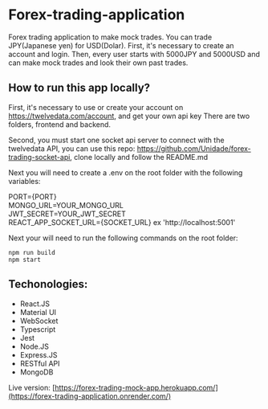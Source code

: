 # Forex-trading-application

Forex trading application to make mock trades. You can trade JPY(Japanese yen) for USD(Dolar). First, it's necessary to create an account and login. Then, every user starts with 5000JPY and 5000USD and can make mock trades and look their own past trades.

## How to run this app locally?

First, it's necessary to use or create your account on https://twelvedata.com/account, and get your own api key
There are two folders, frontend and backend.

Second, you must start one socket api server to connect with the twelvedata API, you can use this repo: https://github.com/Unidade/forex-trading-socket-api, clone locally and follow the README.md

Next you will need to create a .env on the root folder with the following variables:

PORT={PORT}    
MONGO_URL=YOUR_MONGO_URL  
JWT_SECRET=YOUR_JWT_SECRET  
REACT_APP_SOCKET_URL={SOCKET_URL} ex 'http://localhost:5001'

Next your will need to run the following commands on the root folder:

```
npm run build
npm start

```

## Techonologies:

- React.JS
- Material UI
- WebSocket
- Typescript
- Jest
- Node.JS
- Express.JS
- RESTful API
- MongoDB

Live version:
[https://forex-trading-mock-app.herokuapp.com/](https://forex-trading-application.onrender.com/)
